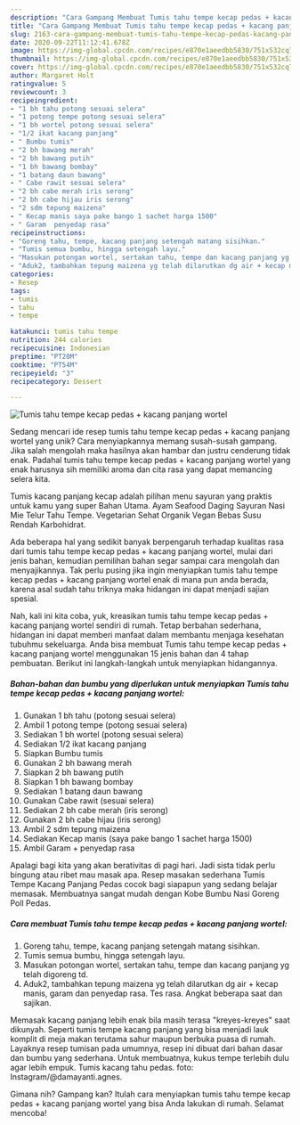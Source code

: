 ```yaml
---
description: "Cara Gampang Membuat Tumis tahu tempe kecap pedas + kacang panjang wortel Anti Gagal"
title: "Cara Gampang Membuat Tumis tahu tempe kecap pedas + kacang panjang wortel Anti Gagal"
slug: 2163-cara-gampang-membuat-tumis-tahu-tempe-kecap-pedas-kacang-panjang-wortel-anti-gagal
date: 2020-09-22T11:12:41.678Z
image: https://img-global.cpcdn.com/recipes/e870e1aeedbb5830/751x532cq70/tumis-tahu-tempe-kecap-pedas-kacang-panjang-wortel-foto-resep-utama.jpg
thumbnail: https://img-global.cpcdn.com/recipes/e870e1aeedbb5830/751x532cq70/tumis-tahu-tempe-kecap-pedas-kacang-panjang-wortel-foto-resep-utama.jpg
cover: https://img-global.cpcdn.com/recipes/e870e1aeedbb5830/751x532cq70/tumis-tahu-tempe-kecap-pedas-kacang-panjang-wortel-foto-resep-utama.jpg
author: Margaret Holt
ratingvalue: 5
reviewcount: 3
recipeingredient:
- "1 bh tahu potong sesuai selera"
- "1 potong tempe potong sesuai selera"
- "1 bh wortel potong sesuai selera"
- "1/2 ikat kacang panjang"
- " Bumbu tumis"
- "2 bh bawang merah"
- "2 bh bawang putih"
- "1 bh bawang bombay"
- "1 batang daun bawang"
- " Cabe rawit sesuai selera"
- "2 bh cabe merah iris serong"
- "2 bh cabe hijau iris serong"
- "2 sdm tepung maizena"
- " Kecap manis saya pake bango 1 sachet harga 1500"
- " Garam  penyedap rasa"
recipeinstructions:
- "Goreng tahu, tempe, kacang panjang setengah matang sisihkan."
- "Tumis semua bumbu, hingga setengah layu."
- "Masukan potongan wortel, sertakan tahu, tempe dan kacang panjang yg telah digoreng td."
- "Aduk2, tambahkan tepung maizena yg telah dilarutkan dg air + kecap manis, garam dan penyedap rasa. Tes rasa. Angkat beberapa saat dan sajikan."
categories:
- Resep
tags:
- tumis
- tahu
- tempe

katakunci: tumis tahu tempe 
nutrition: 244 calories
recipecuisine: Indonesian
preptime: "PT20M"
cooktime: "PT54M"
recipeyield: "3"
recipecategory: Dessert

---
```



![Tumis tahu tempe kecap pedas + kacang panjang wortel](https://img-global.cpcdn.com/recipes/e870e1aeedbb5830/751x532cq70/tumis-tahu-tempe-kecap-pedas-kacang-panjang-wortel-foto-resep-utama.jpg)

Sedang mencari ide resep tumis tahu tempe kecap pedas + kacang panjang wortel yang unik? Cara menyiapkannya memang susah-susah gampang. Jika salah mengolah maka hasilnya akan hambar dan justru cenderung tidak enak. Padahal tumis tahu tempe kecap pedas + kacang panjang wortel yang enak harusnya sih memiliki aroma dan cita rasa yang dapat memancing selera kita.

Tumis kacang panjang kecap adalah pilihan menu sayuran yang praktis untuk kamu yang super Bahan Utama. Ayam Seafood Daging Sayuran Nasi Mie Telur Tahu Tempe. Vegetarian Sehat Organik Vegan Bebas Susu Rendah Karbohidrat.

Ada beberapa hal yang sedikit banyak berpengaruh terhadap kualitas rasa dari tumis tahu tempe kecap pedas + kacang panjang wortel, mulai dari jenis bahan, kemudian pemilihan bahan segar sampai cara mengolah dan menyajikannya. Tak perlu pusing jika ingin menyiapkan tumis tahu tempe kecap pedas + kacang panjang wortel enak di mana pun anda berada, karena asal sudah tahu triknya maka hidangan ini dapat menjadi sajian spesial.


Nah, kali ini kita coba, yuk, kreasikan tumis tahu tempe kecap pedas + kacang panjang wortel sendiri di rumah. Tetap berbahan sederhana, hidangan ini dapat memberi manfaat dalam membantu menjaga kesehatan tubuhmu sekeluarga. Anda bisa membuat Tumis tahu tempe kecap pedas + kacang panjang wortel menggunakan 15 jenis bahan dan 4 tahap pembuatan. Berikut ini langkah-langkah untuk menyiapkan hidangannya.

<!--inarticleads1-->

##### Bahan-bahan dan bumbu yang diperlukan untuk menyiapkan Tumis tahu tempe kecap pedas + kacang panjang wortel:

1. Gunakan 1 bh tahu (potong sesuai selera)
1. Ambil 1 potong tempe (potong sesuai selera)
1. Sediakan 1 bh wortel (potong sesuai selera)
1. Sediakan 1/2 ikat kacang panjang
1. Siapkan  Bumbu tumis
1. Gunakan 2 bh bawang merah
1. Siapkan 2 bh bawang putih
1. Siapkan 1 bh bawang bombay
1. Sediakan 1 batang daun bawang
1. Gunakan  Cabe rawit (sesuai selera)
1. Sediakan 2 bh cabe merah (iris serong)
1. Gunakan 2 bh cabe hijau (iris serong)
1. Ambil 2 sdm tepung maizena
1. Sediakan  Kecap manis (saya pake bango 1 sachet harga 1500)
1. Ambil  Garam + penyedap rasa


Apalagi bagi kita yang akan berativitas di pagi hari. Jadi sista tidak perlu bingung atau ribet mau masak apa. Resep masakan sederhana Tumis Tempe Kacang Panjang Pedas cocok bagi siapapun yang sedang belajar memasak. Membuatnya sangat mudah dengan Kobe Bumbu Nasi Goreng Poll Pedas. 

<!--inarticleads2-->

##### Cara membuat Tumis tahu tempe kecap pedas + kacang panjang wortel:

1. Goreng tahu, tempe, kacang panjang setengah matang sisihkan.
1. Tumis semua bumbu, hingga setengah layu.
1. Masukan potongan wortel, sertakan tahu, tempe dan kacang panjang yg telah digoreng td.
1. Aduk2, tambahkan tepung maizena yg telah dilarutkan dg air + kecap manis, garam dan penyedap rasa. Tes rasa. Angkat beberapa saat dan sajikan.


Memasak kacang panjang lebih enak bila masih terasa &#34;kreyes-kreyes&#34; saat dikunyah. Seperti tumis tempe kacang panjang yang bisa menjadi lauk komplit di meja makan terutama sahur maupun berbuka puasa di rumah. Layaknya resep tumisan pada umumnya, resep ini dibuat dari bahan dasar dan bumbu yang sederhana. Untuk membuatnya, kukus tempe terlebih dulu agar lebih empuk. Tumis kacang tahu pedas. foto: Instagram/@damayanti.agnes. 

Gimana nih? Gampang kan? Itulah cara menyiapkan tumis tahu tempe kecap pedas + kacang panjang wortel yang bisa Anda lakukan di rumah. Selamat mencoba!
